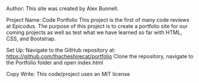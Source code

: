 Author:
This site was created by Alex Bunnell.

Project Name: Code Portfolio
This project is the first of many code reviews at Epicodus. The purpose of this
project is to create a portfolio site for our coming projects as well as
test what we have learned so far with HTML, CSS, and Bootstrap.

Set Up:
Navigate to the GitHub repository at: https://github.com/thacheshirecat/portfolio
Clone the repository, navigate to the Portfolio folder and open index.html

Copy Write:
This code/project uses an MIT license
